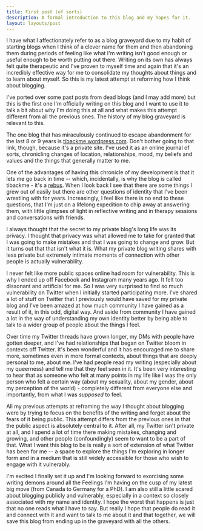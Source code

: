 ```yaml
---
title: First post (of sorts)
description: A formal introduction to this blog and my hopes for it.
layout: layouts/post
---
```


I have what I affectionately refer to as a blog graveyard due to my habit of starting blogs when I think of a clever name for them and then abandoning them during periods of feeling like what I'm writing isn't good enough or useful enough to be worth putting out there. Writing on its own has always felt quite therapeutic and I've proven to myself time and again that it's an incredibly effective way for me to consolidate my thoughts about things and to learn about myself. So this is my latest attempt at reforming how I think about blogging.

I've ported over some past posts from dead blogs (and I may add more) but this is the first one I'm officially writing on this blog and I want to use it to talk a bit about why I'm doing this at all and what makes this attempt different from all the previous ones. The history of my blog graveyard is relevant to this.

The one blog that has miraculously continued to escape abandonment for the last 8 or 9 years is [tibackme.wordpress.com](https://tibackme.wordpress.com/). Don't bother going to that link, though, because it's a private site. I've used it as an online journal of sorts, chronicling changes of location, relationships, mood, my beliefs and values and the things that generally matter to me.

One of the advantages of having this chronicle of my development is that it lets me go back in time -- which, incidentally, is why the blog is called tibackme - it's a [rebus](https://en.wikipedia.org/wiki/Rebus). When I look back I see that there are some things I grew out of easily but there are other questions of identity that I've been wrestling with for years. Increasingly, I feel like there is no end to these questions, that I'm just on a lifelong expedition to chip away at answering them, with little glimpses of light in reflective writing and in therapy sessions and conversations with friends.

I always thought that the secret to my private blog's long life was its privacy. I thought that privacy was what allowed me to take for granted that I was going to make mistakes and that I was going to change and grow. But it turns out that that isn't what it is. What my private blog writing shares with less private but extremely intimate moments of connection with other people is actually vulnerability.

I never felt like more public spaces online had room for vulnerability. This is why I ended up off Facebook and Instagram many years ago. It felt too dissonant and artificial for me. So I was very surprised to find so much vulnerability on Twitter when I initially started participating more. I've shared a lot of stuff on Twitter that I previously would have saved for my private blog and I've been amazed at how much community I have gained as a result of it, in this odd, digital way. And aside from community I have gained a lot in the way of understanding my own identity better by being able to talk to a wider group of people about the things I feel.

Over time my Twitter threads have grown longer, my DMs with people have gotten deeper, and I've had relationships that began on Twitter bloom in contexts off Twitter. It's been wonderful and it has encouraged me to share more, sometimes even in more formal contexts, about things that are deeply personal to me, about me. I've had people read my writing (especially about my queerness) and tell me that they feel seen in it. It's been very interesting to hear that as someone who felt at many points in my life like I was the only person who felt a certain way (about my sexuality, about my gender, about my perception of the world) - completely different from everyone else and importantly, from what I was _supposed_ to feel.

All my previous attempts at reframing the way I thought about blogging were by trying to focus on the benefits of the writing and forget about the fears of it being public. This attempt differs from the previous ones in that the public aspect is absolutely central to it. After all, my Twitter isn't private at all, and I spend a lot of time there making mistakes, changing and growing, and other people (confoundingly) seem to want to be a part of that. What I want this blog to be is really a sort of extension of what Twitter has been for me -- a space to explore the things I'm exploring in longer form and in a medium that is still widely accessible for those who wish to engage with it vulnerably.

I'm excited I finally set it up and I'm looking forward to exorcising some writing demons around all the Feelings I'm having on the cusp of my latest big move (from Canada to Germany for a PhD). I am also still a little scared about blogging publicly and vulnerably, especially in a context so closely associated with my name and identity. I hope the worst that happens is just that no one reads what I have to say. But really I hope that people do read it and connect with it and want to talk to me about it and that together, we will save this blog from ending up in the graveyard with all the others.
